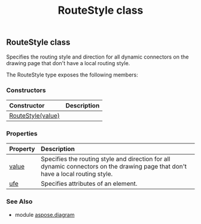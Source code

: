 ﻿---
title: RouteStyle class
second_title: Aspose.Diagram for Python via .NET API References
description: 
type: docs
weight: 1870
url: /python-net/aspose.diagram/routestyle/
is_root: false
---

## RouteStyle class

Specifies the routing style and direction for all dynamic connectors on the drawing page that don't have a local routing style.



The RouteStyle type exposes the following members:

### Constructors
| Constructor | Description |
| :- | :- |
| [RouteStyle(value)](/diagram/python-net/aspose.diagram/routestyle/__init__/#RouteStyleValue) |  |


### Properties
| Property | Description |
| :- | :- |
| [value](/diagram/python-net/aspose.diagram/routestyle/value) | Specifies the routing style and direction for all dynamic connectors on the drawing page that don't have a local routing style. |
| [ufe](/diagram/python-net/aspose.diagram/routestyle/ufe) | Specifies attributes of an element. |


### See Also

* module [aspose.diagram](../)
